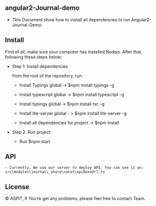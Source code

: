 ## angular2-Journal-demo

- This Document show how to install all dependencies to run Angular2-Journal-Demo:

## Install

First of all, make sure your computer has installed Nodejs. After that, following these steps below:

- Step 1: Install dependencies

    from the root of the repository, run:

    *   Install Typings global -> $npm install typings -g

    *   Install typescript global -> $npm install typescript -g 

    *   Install typings global -> $npm install tsc -g

    *   Install lite-server global - > $npm install lite-server -g

    *   Install all dependencies for project -> $npm install

- Step 2: Run project

    * Run $npm start

## API

    - Currently, We use our server to deploy API. You can see it on: src\modules\journal\_share\const\apiBaseUrl.ts

## License

   © ASPIT, If You’re get any problems, please feel free to contact Team.
